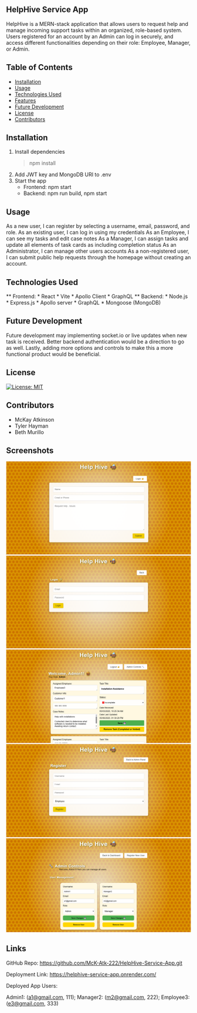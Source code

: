 ## HelpHive Service App
HelpHive is a MERN-stack application that allows users to request help and manage incoming support tasks within an organized, role-based system. Users registered for an account by an Admin can log in securely, and access different functionalities depending on their role: Employee, Manager, or Admin.

## Table of Contents
* [Installation](#installation)
* [Usage](#usage)
* [Technologies Used](#technologies-used)
* [Features](#features)
* [Future Development](#future-development)
* [License](#license)
* [Contributors](#contributors)

## Installation
1. Install dependencies
    > npm install
2. Add JWT key and MongoDB URI to .env
3. Start the app
    * Frontend: npm start
    * Backend: npm run build, npm start

## Usage
As a new user, I can register by selecting a username, email, password, and role.
As an existing user, I can log in using my credentials
As an Employee, I can see my tasks and edit case notes
As a Manager, I can assign tasks and update all elements of task cards as including completion status
As an Administrator, I can manage other users accounts
As a non-registered user, I can submit public help requests through the homepage without creating an account.

## Technologies Used
** Frontend:
    * React
    * Vite
    * Apollo Client
    * GraphQL
** Backend:
    * Node.js
    * Express.js
    * Apollo server
    * GraphQL
    * Mongoose (MongoDB)

## Future Development
Future development may implementing socket.io or live updates when new task is received. Better backend authentication would be a direction to go as well. Lastly, adding more options and controls to make this a more functional product would be beneficial.

## License
[![License: MIT](https://img.shields.io/badge/License-MIT-blue.svg)](https://opensource.org/licenses/MIT)

## Contributors
* McKay Atkinson
* Tyler Hayman
* Beth Murillo


## Screenshots
![Main Page](assets/HelpHive%20-%20Main%20Page.png)
![Login Page](assets/HelpHive%20-%20User%20Login.png)
![Task Board](assets/HelpHive%20-%20Task%20Board.png)
![User Registration](assets/HelpHive%20-%20Register%20User.png)
![Admin Controls Page](assets/HelpHive%20-%20Admin%20Controls%20Page.png)

## Links
GitHub Repo: https://github.com/McK-Atk-222/HelpHive-Service-App.git

Deployment Link: https://helphive-service-app.onrender.com/

Deployed App Users:

Admin1: (a1@gmail.com, 111);
Manager2: (m2@gmail.com, 222);
Employee3: (e3@gmail.com, 333)
